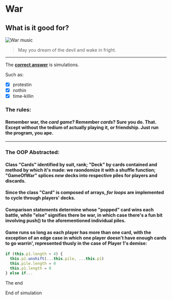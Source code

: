 # War

## What is it good for?
![War music](https://upload.wikimedia.org/wikipedia/en/2/2e/U2_War_album_cover.jpg)

<!-- Blockquote -->

> May you dream of the devil and wake in fright.   

---
The [**correct answer**](https://en.wikipedia.org/wiki/War_(band)) is simulations.

<p>Such as:</p>

- [x] protestin
- [x] nothin
- [x] time-killin

### The rules:

#### Remember war, the _card game_? Remember _cards_? Sure you do. That. Except without the tedium of actually playing it, or friendship. Just run the program, you ape.

---
### The OOP Abstracted:

#### Class "Cards" identified by suit, rank; "Deck" by cards contained and method by which it's made: we raondomize it with a shuffle function; "GameOfWar" splices _new_ decks into respective piles for players and discards.

#### Since the class "Card" is composed of arrays, _for loops_ are implemented to cycle through players' decks.

#### Comparison statements determine whose "popped" card wins each battle, while "else" signifies there be war, in which case there's a fun bit involving push() to the aforementioned individual piles. 

#### Game runs so long as each player has more than one card, with the exception of an edge case in which one player doesn't have enough cards to go warrin', represented thusly in the case of Player 1's demise: 
```javascript
if (this.p1.length < 4) {
  this.p2.unshift(...this.pile, ...this.p1)
  this.pile.length = 0
  this.p1.length = 0
} else if...
```
<p>The end</p>

<p>End of simulation</p>